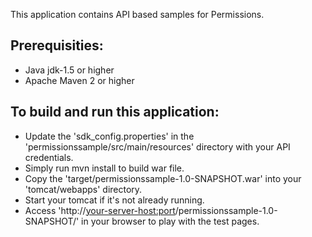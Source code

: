 This application contains API based samples for Permissions. 

Prerequisities:
---------------
*	Java jdk-1.5 or higher
*	Apache Maven 2 or higher

To build and run this application:
----------------------------------

*   Update the 'sdk_config.properties' in the 'permissionssample/src/main/resources' directory with your API credentials.
*	Simply run mvn install to build war file.
*	Copy the 'target/permissionssample-1.0-SNAPSHOT.war' into your 'tomcat/webapps' directory.
*	Start your tomcat if it's not already running.
*	Access 'http://<your-server-host:port>/permissionssample-1.0-SNAPSHOT/' in your browser to play with the test pages.